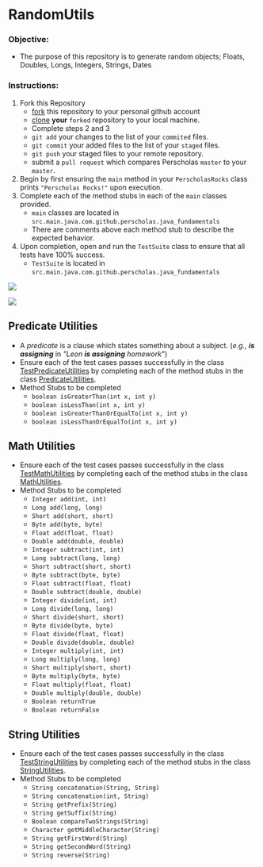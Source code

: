 # RandomUtils

### **Objective:**
* The purpose of this repository is to generate random objects; Floats, Doubles, Longs, Integers, Strings, Dates

### **Instructions:**

1. Fork this Repository
    * [fork](https://help.github.com/articles/fork-a-repo/) this repository to your personal github account
    * [clone](https://help.github.com/articles/cloning-a-repository/) **your** `forked` repository to your local machine.
    * Complete steps 2 and 3
    * `git add` your changes to the list of your `commited` files.
    * `git commit` your added files to the list of your `staged` files.
    * `git push` your staged files to your remote repository.
    * submit a `pull request` which compares Perscholas `master` to your `master`.
2. Begin by first ensuring the `main` method in your `PerscholasRocks` class prints `"Perscholas Rocks!"` upon execution.
3. Complete each of the method stubs in each of the `main` classes provided.
    * `main` classes are located in `src.main.java.com.github.perscholas.java_fundamentals`
    * There are comments above each method stub to describe the expected behavior.
4. Upon completion, open and run the `TestSuite` class to ensure that all tests have 100% success.
    * `TestSuite` is located in `src.main.java.com.github.perscholas.java_fundamentals`

[<img src="./VIEWME-ide.gif">](./VIEWME-ide.gif)

[<img src="./VIEWME-cli.gif">](./VIEWME.gif)


## Predicate Utilities
* A _predicate_ is a clause which states something about a subject. (_e.g., **is assigning**_ in _"Leon **is assigning** homework"_)
* Ensure each of the test cases passes successfully in the class [TestPredicateUtilities](src/main/java/com/github/curriculeon/TestPredicateUtilities.java) by completing each of the method stubs in the class [PredicateUtilities](src/main/java/com/github/curriculeon/PredicateUtilities.java).
* Method Stubs to be completed
    * `boolean isGreaterThan(int x, int y)`
    * `boolean isLessThan(int x, int y)`
    * `boolean isGreaterThanOrEqualTo(int x, int y)`
    * `boolean isLessThanOrEqualTo(int x, int y)`


## Math Utilities
* Ensure each of the test cases passes successfully in the class [TestMathUtilities](../src/main/java/com/github/perscholas/java_fundamentals/TestMathUtilities.java) by completing each of the method stubs in the class [MathUtilities](src/main/java/com/github/curriculeon/MathUtilities.java).
* Method Stubs to be completed
    * `Integer add(int, int)`
    * `Long add(long, long)`
    * `Short add(short, short)`
    * `Byte add(byte, byte)`
    * `Float add(float, float)`
    * `Double add(double, double)`
    * `Integer subtract(int, int)`
    * `Long subtract(long, long)`
    * `Short subtract(short, short)`
    * `Byte subtract(byte, byte)`
    * `Float subtract(float, float)`
    * `Double subtract(double, double)`
    * `Integer divide(int, int)`
    * `Long divide(long, long)`
    * `Short divide(short, short)`
    * `Byte divide(byte, byte)`
    * `Float divide(float, float)`
    * `Double divide(double, double)`
    * `Integer multiply(int, int)`
    * `Long multiply(long, long)`
    * `Short multiply(short, short)`
    * `Byte multiply(byte, byte)`
    * `Float multiply(float, float)`
    * `Double multiply(double, double)`
    * `Boolean returnTrue`
    * `Boolean returnFalse`


## String Utilities
* Ensure each of the test cases passes successfully in the class [TestStringUtilities](../src/main/java/com/github/perscholas/java_fundamentals/TestStringUtilities.java) by completing each of the method stubs in the class [StringUtilities](src/main/java/com/github/curriculeon/StringUtilities.java).
* Method Stubs to be completed
    * `String concatenation(String, String)`
    * `String concatenation(int, String)`
    * `String getPrefix(String)`
    * `String getSuffix(String)`
    * `Boolean compareTwoStrings(String)`
    * `Character getMiddleCharacter(String)`
    * `String getFirstWord(String)`
    * `String getSecondWord(String)`
    * `String reverse(String)`

